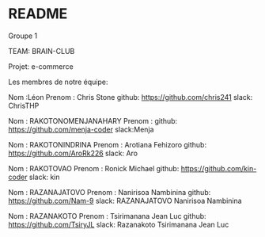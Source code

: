 # README

Groupe 1

TEAM: BRAIN-CLUB

Projet: e-commerce

Les membres de notre équipe: 

Nom :Léon 
Prenom :  Chris Stone
github:  https://github.com/chris241
slack:  ChrisTHP


Nom : RAKOTONOMENJANAHARY
Prenom : 
github: https://github.com/menja-coder
slack:Menja

Nom : RAKOTONINDRINA
Prenom : Arotiana Fehizoro
github: https://github.com/AroRk226
slack: Aro

Nom : RAKOTOVAO	
Prenom : Ronick	Michael
github: https://github.com/kin-coder
slack: kin

Nom : RAZANAJATOVO
Prenom : Nanirisoa Nambinina
github: https://github.com/Nam-9
slack: RAZANAJATOVO Nanirisoa Nambinina

Nom : RAZANAKOTO
Prenom : Tsirimanana Jean Luc
github: https://github.com/TsiryJL
slack: Razanakoto Tsirimanana Jean Luc



